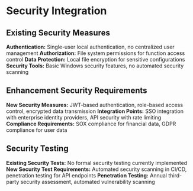 # Security Integration

## Existing Security Measures
**Authentication:** Single-user local authentication, no centralized user management
**Authorization:** File system permissions for function access control
**Data Protection:** Local file encryption for sensitive configurations
**Security Tools:** Basic Windows security features, no automated security scanning

## Enhancement Security Requirements
**New Security Measures:** JWT-based authentication, role-based access control, encrypted data transmission
**Integration Points:** SSO integration with enterprise identity providers, API security with rate limiting
**Compliance Requirements:** SOX compliance for financial data, GDPR compliance for user data

## Security Testing
**Existing Security Tests:** No formal security testing currently implemented
**New Security Test Requirements:** Automated security scanning in CI/CD, penetration testing for API endpoints
**Penetration Testing:** Annual third-party security assessment, automated vulnerability scanning
